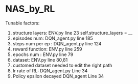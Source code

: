 # NAS_by_RL
Tunable factors:
1. structure layers: ENV.py line 23 self.structure_layers = __
2. episodes num: DQN_agent.py line 185
3. steps num per ep : DQN_agent.py line 124
4. reward function: ENV.py line 259
5. epochs num : ENV.py line 79
6. dataset: ENV.py line 80,81
7. customed dataset needed to edit the right path
8. lr rate of RL: DQN_agent.py Line 34
9. Policy epsilon decayed DQN_agent Line 34
